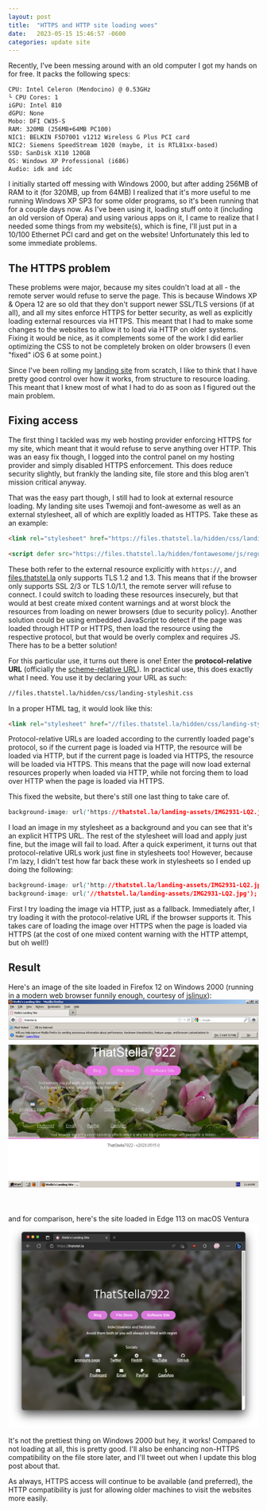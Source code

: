 ```yaml
---
layout: post
title:  "HTTPS and HTTP site loading woes"
date:   2023-05-15 15:46:57 -0600
categories: update site
---
```


Recently, I've been messing around with an old computer I got my hands on for free. It packs the following specs:
```
CPU: Intel Celeron (Mendocino) @ 0.53GHz
└ CPU Cores: 1
iGPU: Intel 810
dGPU: None
Mobo: DFI CW35-S
RAM: 320MB (256MB+64MB PC100)
NIC1: BELKIN F5D7001 v1212 Wireless G Plus PCI card
NIC2: Siemens SpeedStream 1020 (maybe, it is RTL81xx-based)
SSD: SanDisk X110 120GB
OS: Windows XP Professional (i686)
Audio: idk and idc
```
I initially started off messing with Windows 2000, but after adding 256MB of RAM to it (for 320MB, up from 64MB) I realized that it's more useful to me running Windows XP SP3 for some older programs, so it's been running that for a couple days now. As I've been using it, loading stuff onto it (including an old version of Opera) and using various apps on it, I came to realize that I needed some things from my website(s), which is fine, I'll just put in a 10/100 Ethernet PCI card and get on the website! Unfortunately this led to some immediate problems.

## The HTTPS problem
These problems were major, because my sites couldn't load at all - the remote server would refuse to serve the page. This is because Windows XP & Opera 12 are so old that they don't support newer SSL/TLS versions (if at all), and all my sites enforce HTTPS for better security, as well as explicitly loading external resources via HTTPS. This meant that I had to make some changes to the websites to allow it to load via HTTP on older systems. Fixing it would be nice, as it complements some of the work I did earlier optimizing the CSS to not be completely broken on older browsers (I even "fixed" iOS 6 at some point.)

Since I've been rolling my [landing site](//thatstel.la) from scratch, I like to think that I have pretty good control over how it works, from structure to resource loading. This meant that I knew most of what I had to do as soon as I figured out the main problem.

## Fixing access
The first thing I tackled was my web hosting provider enforcing HTTPS for my site, which meant that it would refuse to serve anything over HTTP. This was an easy fix though, I logged into the control panel on my hosting provider and simply disabled HTTPS enforcement. This does reduce security slightly, but frankly the landing site, file store and this blog aren't mission critical anyway.

That was the easy part though, I still had to look at external resource loading. My landing site uses Twemoji and font-awesome as well as an external stylesheet, all of which are explitly loaded as HTTPS. Take these as an example:
```html
<link rel="stylesheet" href="https://files.thatstel.la/hidden/css/landing-styleshit.css">
```
```html
<script defer src="https://files.thatstel.la/hidden/fontawesome/js/regular.js"></script>
```
These both refer to the external resource explicitly with `https://`, and  [files.thatstel.la](//files.thatstel.la) only supports TLS 1.2 and 1.3. This means that if the browser only supports SSL 2/3 or TLS 1.0/1.1, the remote server will refuse to connect. I could switch to loading these resources insecurely, but that would at best create mixed content warnings and at worst block the resources from loading on newer browsers (due to security policy). Another solution could be using embedded JavaScript to detect if the page was loaded through HTTP or HTTPS, then load the resource using the respective protocol, but that would be overly complex and requires JS. There has to be a better solution!

For this particular use, it turns out there is one! Enter the **protocol-relative URL** (officially the [scheme-relative URL](https://url.spec.whatwg.org/#url-writing)). In practical use, this does exactly what I need. You use it by declaring your URL as such:
```html
//files.thatstel.la/hidden/css/landing-styleshit.css
```
In a proper HTML tag, it would look like this:
```html
<link rel="stylesheet" href="//files.thatstel.la/hidden/css/landing-styleshit.css">
```
Protocol-relative URLs are loaded according to the currently loaded page's protocol, so if the current page is loaded via HTTP, the resource will be loaded via HTTP, but if the current page is loaded via HTTPS, the resource will be loaded via HTTPS. This means that the page will now load external resources properly when loaded via HTTP, while not forcing them to load over HTTP when the page is loaded via HTTPS.

This fixed the website, but there's still one last thing to take care of.

```css
background-image: url('https://thatstel.la/landing-assets/IMG2931-LQ2.jpg');
```
I load an image in my stylesheet as a background and you can see that it's an explicit HTTPS URL. The rest of the stylesheet will load and apply just fine, but the image will fail to load. After a quick experiment, it turns out that protocol-relative URLs work just fine in stylesheets too! However, because I'm lazy, I didn't test how far back these work in stylesheets so I ended up doing the following:
```css
background-image: url('http://thatstel.la/landing-assets/IMG2931-LQ2.jpg');
background-image: url('//thatstel.la/landing-assets/IMG2931-LQ2.jpg');
```
First I try loading the image via HTTP, just as a fallback. Immediately after, I try loading it with the protocol-relative URL if the browser supports it. This takes care of loading the image over HTTPS when the page is loaded via HTTPS (at the cost of one mixed content warning with the HTTP attempt, but oh well!)

## Result

Here's an image of the site loaded in Firefox 12 on Windows 2000 (running in a modern web browser funnily enough, courtesy of [jslinux](https://bellard.org/jslinux/index.html)):
![Screenshot of my landing page loaded in Firefox 12 on Windows 2000](/images/2023-05-15-https-and-http-site-loading-woes/windows2000.png)
<br>
<br>
<br>
<br>
and for comparison, here's the site loaded in Edge 113 on macOS Ventura
![Screenshot of my landing page loaded in Edge 113 on macOS Ventura](/images/2023-05-15-https-and-http-site-loading-woes/macos.png)

It's not the prettiest thing on Windows 2000 but hey, it works! Compared to not loading at all, this is pretty good.
I'll also be enhancing non-HTTPS compatibility on the file store later, and I'll tweet out when I update this blog post about that.

As always, HTTPS access will continue to be available (and preferred), the HTTP compatibility is just for allowing older machines to visit the websites more easily.